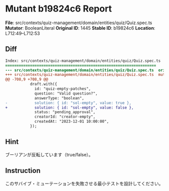 # Mutant b19824c6 Report

**File**: src/contexts/quiz-management/domain/entities/quiz/Quiz.spec.ts
**Mutator**: BooleanLiteral
**Original ID**: 1445
**Stable ID**: b19824c6
**Location**: L712:49–L712:53

## Diff

```diff
Index: src/contexts/quiz-management/domain/entities/quiz/Quiz.spec.ts
===================================================================
--- src/contexts/quiz-management/domain/entities/quiz/Quiz.spec.ts	original
+++ src/contexts/quiz-management/domain/entities/quiz/Quiz.spec.ts	mutated #1445
@@ -708,9 +708,9 @@
           draft.with({
             id: "quiz-empty-patches",
             question: "Valid question?",
             answerType: "boolean",
-            solution: { id: "sol-empty", value: true },
+            solution: { id: "sol-empty", value: false },
             status: "pending_approval",
             creatorId: "creator-empty",
             createdAt: "2023-12-01 10:00:00",
           });
```

## Hint

ブーリアンが反転しています（true/false）。

## Instruction

このサバイブ・ミューテーションを失敗させる最小テストを設計してください。
